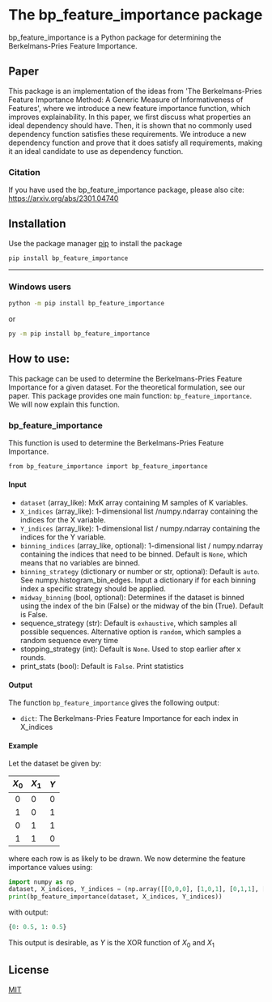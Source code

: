 # The bp_feature_importance package

bp_feature_importance is a Python package for determining the Berkelmans-Pries Feature Importance.

## Paper

This package is an implementation of the ideas from 'The Berkelmans-Pries Feature Importance Method: A Generic Measure of Informativeness of Features', where we introduce a new feature importance function, which improves explainability. In this paper, we first discuss what properties an ideal dependency should have. Then, it is shown that no commonly used dependency function satisfies these requirements. We introduce a new dependency function and prove that it does satisfy all requirements, making it an ideal candidate to use as dependency function.

### Citation

If you have used the bp_feature_importance package, please also cite: https://arxiv.org/abs/2301.04740

## Installation

Use the package manager [pip](https://pip.pypa.io/en/stable/) to install the package

```bash
pip install bp_feature_importance
```

---

### Windows users

```bash
python -m pip install bp_feature_importance
```

<!-- ```bash
python -m pip install bp_dependency
``` -->

or

```bash
py -m pip install bp_feature_importance
```

<!-- ```bash
py -m pip install bp_dependency
``` -->

## How to use:

This package can be used to determine the Berkelmans-Pries Feature Importance for a given dataset. For the theoretical formulation, see our paper. This package provides one main function: `bp_feature_importance`. We will now explain this function.

### bp_feature_importance

This function is used to determine the Berkelmans-Pries Feature Importance.


```bash
from bp_feature_importance import bp_feature_importance
```


#### Input

* `dataset` (array_like): MxK array containing M samples of K variables.
* `X_indices` (array_like): 1-dimensional list /numpy.ndarray containing the indices for the X variable.
* `Y_indices` (array_like): 1-dimensional list / numpy.ndarray containing the indices for the Y variable.
* `binning_indices` (array_like, optional): 1-dimensional list / numpy.ndarray containing the indices that need to be binned. Default is `None`, which means that no variables are binned.
* `binning_strategy` (dictionary or number or str, optional): Default is `auto`. See numpy.histogram_bin_edges. Input a dictionary if for each binning index a specific strategy should be applied.
* `midway_binning` (bool, optional): Determines if the dataset is binned using the index of the bin (False) or the midway of the bin (True). Default is False.
* sequence_strategy (str): Default is `exhaustive`, which samples all possible sequences. Alternative option is `random`, which samples a random sequence every time
* stopping_strategy (int): Default is `None`. Used to stop earlier after x rounds.
* print_stats (bool): Default is `False`. Print statistics

#### Output

The function `bp_feature_importance` gives the following output:

* `dict`: The Berkelmans-Pries Feature Importance for each index in X_indices

#### Example

Let the dataset be given by:

| $X_0$ | $X_1$ | $Y$ |
| :-----: | ------- | :---: |
|    0    | 0       |   0   |
|    1    | 0       |   1   |
|    0    | 1       |   1   |
|    1    | 1       |   0   |

where each row is as likely to be drawn. We now determine the feature importance values using:

```python
import numpy as np
dataset, X_indices, Y_indices = (np.array([[0,0,0], [1,0,1], [0,1,1], [1,1,0]]), [0,1], [2])
print(bp_feature_importance(dataset, X_indices, Y_indices))
```

with output:

```python
{0: 0.5, 1: 0.5}
```

This output is desirable, as $Y$ is the XOR function of $X_0$ and $X_1$

## License

[MIT](https://choosealicense.com/licenses/mit/)
